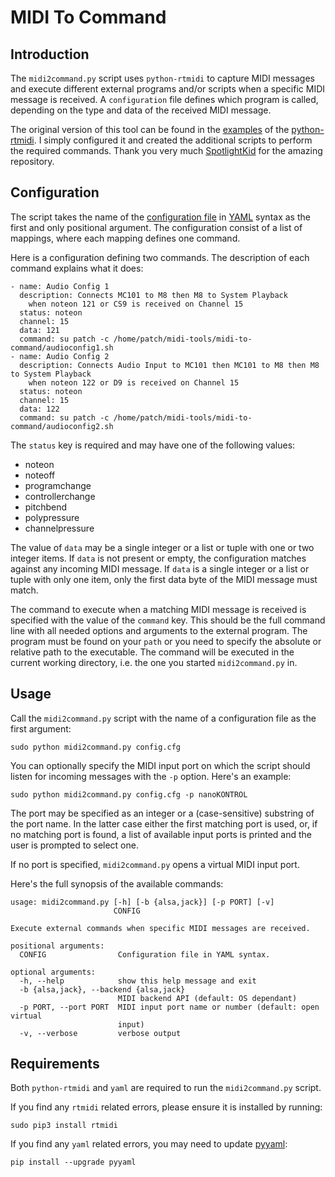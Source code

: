 # MIDI To Command

## Introduction

The ```midi2command.py``` script uses ```python-rtmidi``` to capture MIDI messages and execute different external programs and/or scripts when a specific MIDI message is received. A ```configuration``` file defines which program is called, depending on the type and data of the received MIDI message.

The original version of this tool can be found in the [examples](https://github.com/SpotlightKid/python-rtmidi/tree/master/examples) of the [python-rtmidi](https://github.com/SpotlightKid/python-rtmidi). I simply configured it and created the additional scripts to perform the required commands. Thank you very much [SpotlightKid](https://github.com/SpotlightKid) for the amazing repository.

## Configuration

The script takes the name of the [configuration file](https://github.com/RowdyVoyeur/midi-tools/blob/main/midi-to-command/config.cfg) in [YAML](https://yaml.org/spec/1.2.2/) syntax as the first and only positional argument. The configuration consist of a list of mappings, where each mapping defines one command.

Here is a configuration defining two commands. The description of each command explains what it does:
```
- name: Audio Config 1
  description: Connects MC101 to M8 then M8 to System Playback
    when noteon 121 or CS9 is received on Channel 15
  status: noteon
  channel: 15
  data: 121
  command: su patch -c /home/patch/midi-tools/midi-to-command/audioconfig1.sh
- name: Audio Config 2
  description: Connects Audio Input to MC101 then MC101 to M8 then M8 to System Playback
    when noteon 122 or D9 is received on Channel 15
  status: noteon
  channel: 15
  data: 122
  command: su patch -c /home/patch/midi-tools/midi-to-command/audioconfig2.sh
```

The ```status``` key is required and may have one of the following values:

- noteon
- noteoff
- programchange
- controllerchange
- pitchbend
- polypressure
- channelpressure

The value of ```data``` may be a single integer or a list or tuple with one or two integer items. If ```data``` is not present or empty, the configuration matches against any incoming MIDI message. If ```data``` is a single integer or a list or tuple with only one item, only the first data byte of the MIDI message must match.

The command to execute when a matching MIDI message is received is specified with the value of the ```command``` key. This should be the full command line with all needed options and arguments to the external program. The program must be found on your ```path``` or you need to specify the absolute or relative path to the executable. The command will be executed in the current working directory, i.e. the one you started ```midi2command.py``` in.

## Usage

Call the ```midi2command.py``` script with the name of a configuration file as the first argument:
```
sudo python midi2command.py config.cfg
```

You can optionally specify the MIDI input port on which the script should listen for incoming messages with the ```-p``` option. Here's an example:

```
sudo python midi2command.py config.cfg -p nanoKONTROL
```

The port may be specified as an integer or a (case-sensitive) substring of the port name. In the latter case either the first matching port is used, or, if no matching port is found, a list of available input ports is printed and the user is prompted to select one. 

If no port is specified, ```midi2command.py``` opens a virtual MIDI input port.

Here's the full synopsis of the available commands:
```
usage: midi2command.py [-h] [-b {alsa,jack}] [-p PORT] [-v]
                       CONFIG

Execute external commands when specific MIDI messages are received.

positional arguments:
  CONFIG                Configuration file in YAML syntax.

optional arguments:
  -h, --help            show this help message and exit
  -b {alsa,jack}, --backend {alsa,jack}
                        MIDI backend API (default: OS dependant)
  -p PORT, --port PORT  MIDI input port name or number (default: open virtual
                        input)
  -v, --verbose         verbose output
  ```  

## Requirements

Both ```python-rtmidi``` and ```yaml``` are required to run the ```midi2command.py``` script.

If you find any ```rtmidi``` related errors, please ensure it is installed by running:
```
sudo pip3 install rtmidi
```

If you find any ```yaml``` related errors, you may need to update [pyyaml](https://yaml.org/spec/1.2.2/):
```
pip install --upgrade pyyaml
```
